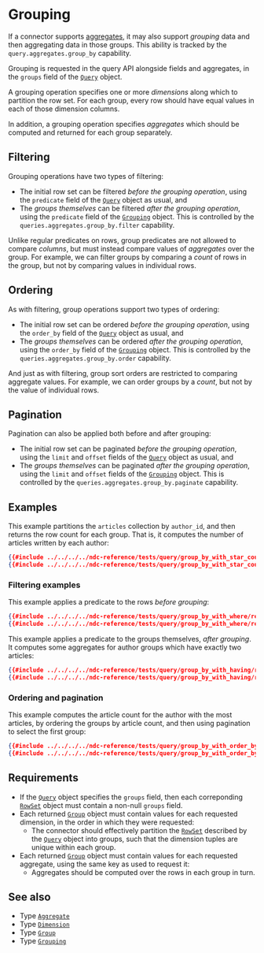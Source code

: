 # Grouping

If a connector supports [aggregates](./aggregates.md), it may also support _grouping_ data and then aggregating data in those groups. This ability is tracked by the `query.aggregates.group_by` capability.

Grouping is requested in the query API alongside fields and aggregates, in the `groups` field of the [`Query`](../../reference/types.md#query) object.

A grouping operation specifies one or more _dimensions_ along which to partition the row set. For each group, every row should have equal values in each of those dimension columns.

In addition, a grouping operation specifies _aggregates_ which should be computed and returned for each group separately.

## Filtering

Grouping operations have two types of filtering:

- The initial row set can be filtered _before the grouping operation_, using the `predicate` field of the [`Query`](../../reference/types.md#query) object as usual, and
- The _groups themselves_ can be filtered _after the grouping operation_, using the `predicate` field of the [`Grouping`](../../reference/types.md#grouping) object. This is controlled by the `queries.aggregates.group_by.filter` capability.

Unlike regular predicates on rows, group predicates are not allowed to compare _columns_, but must instead compare values of _aggregates_ over the group. For example, we can filter groups by comparing a _count_ of rows in the group, but not by comparing values in individual rows.

## Ordering

As with filtering, group operations support two types of ordering:

- The initial row set can be ordered _before the grouping operation_, using the `order_by` field of the [`Query`](../../reference/types.md#query) object as usual, and
- The _groups themselves_ can be ordered _after the grouping operation_, using the `order_by` field of the [`Grouping`](../../reference/types.md#grouping) object. This is controlled by the `queries.aggregates.group_by.order` capability.

And just as with filtering, group sort orders are restricted to comparing aggregate values. For example, we can order groups by a _count_, but not by the value of individual rows.

## Pagination

Pagination can also be applied both before and after grouping:

- The initial row set can be paginated _before the grouping operation_, using the `limit` and `offset` fields of the [`Query`](../../reference/types.md#query) object as usual, and
- The _groups themselves_ can be paginated _after the grouping operation_, using the `limit` and `offset` fields of the [`Grouping`](../../reference/types.md#grouping) object. This is controlled by the `queries.aggregates.group_by.paginate` capability.

## Examples

This example partitions the `articles` collection by `author_id`, and then returns the row count for each group. That is, it computes the number of articles written by each author:

```json
{{#include ../../../../ndc-reference/tests/query/group_by_with_star_count/request.json:1 }}
{{#include ../../../../ndc-reference/tests/query/group_by_with_star_count/request.json:3: }}
```

### Filtering examples

This example applies a predicate to the rows _before grouping_:

```json
{{#include ../../../../ndc-reference/tests/query/group_by_with_where/request.json:1 }}
{{#include ../../../../ndc-reference/tests/query/group_by_with_where/request.json:3: }}
```

This example applies a predicate to the groups themselves, _after grouping_. It computes some aggregates for author groups which have exactly two articles:

```json
{{#include ../../../../ndc-reference/tests/query/group_by_with_having/request.json:1 }}
{{#include ../../../../ndc-reference/tests/query/group_by_with_having/request.json:3: }}
```

### Ordering and pagination

This example computes the article count for the author with the most articles, by ordering the groups by article count, and then using pagination to select the first group:

```json
{{#include ../../../../ndc-reference/tests/query/group_by_with_order_by/request.json:1 }}
{{#include ../../../../ndc-reference/tests/query/group_by_with_order_by/request.json:3: }}
```

## Requirements

- If the [`Query`](../../reference/types.md#query) object specifies the `groups` field, then each correponding [`RowSet`](../../reference/types.md#rowset) object must contain a non-null `groups` field.
- Each returned [`Group`](../../reference/types.md#group) object must contain values for each requested dimension, in the order in which they were requested:
  - The connector should effectively partition the [`RowSet`](../../reference/types.md#rowset) described by the [`Query`](../../reference/types.md#query) object into groups, such that the dimension tuples are unique within each group.
- Each returned [`Group`](../../reference/types.md#group) object must contain values for each requested aggregate, using the same key as used to request it:
  - Aggregates should be computed over the rows in each group in turn.

## See also

- Type [`Aggregate`](../../reference/types.md#aggregate)
- Type [`Dimension`](../../reference/types.md#dimension)
- Type [`Group`](../../reference/types.md#group)
- Type [`Grouping`](../../reference/types.md#grouping)
